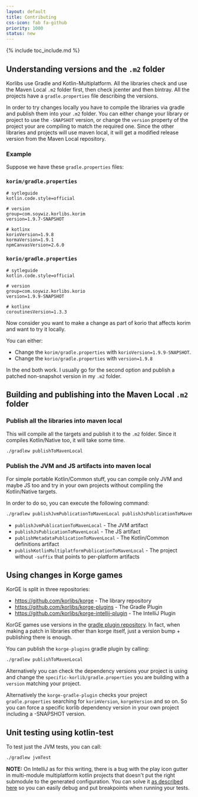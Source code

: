 ```yaml
---
layout: default
title: Contributing
css-icon: fab fa-github
priority: 1000
status: new
---
```


{% include toc_include.md %}

## Understanding versions and the `.m2` folder

Korlibs use Gradle and Kotlin-Multiplatform.
All the libraries check and use the Maven Local `.m2` folder first, then check jcenter
and then bintray. All the projects have a `gradle.properties` file describing the versions.

In order to try changes locally you have to compile the libraries via gradle and publish them
into your `.m2` folder.
You can either change your library or project to use the `-SNAPSHOT` version,
or change the `version` property of the project your are compiling to match the required one.
Since the other libraries and projects will use maven local, it will get a modified release
version from the Maven Local repository.

### Example

Suppose we have these `gradle.properties` files:

### `korim/gradle.properties`

```properties
# sytleguide
kotlin.code.style=official

# version
group=com.soywiz.korlibs.korim
version=1.9.7-SNAPSHOT

# kotlinx
korioVersion=1.9.8
kormaVersion=1.9.1
npmCanvasVersion=2.6.0
```

### `korio/gradle.properties`

```properties
# sytleguide
kotlin.code.style=official

# version
group=com.soywiz.korlibs.korio
version=1.9.9-SNAPSHOT

# kotlinx
coroutinesVersion=1.3.3
```

Now consider you want to make a change as part of korio that affects korim
and want to try it locally.

You can either:

* Change the `korim/gradle.properties` with `korioVersion=1.9.9-SNAPSHOT`.
* Change the `korio/gradle.properties` with `version=1.9.8`

In the end both work. I usually go for the second option and publish a patched
non-snapshot version in my `.m2` folder.

## Building and publishing into the Maven Local `.m2` folder

### Publish all the libraries into maven local

This will compile all the targets and publish it to the `.m2` folder.
Since it compiles Kotlin/Native too, it will take some time.

```bash
./gradlew publishToMavenLocal
```

### Publish the JVM and JS artifacts into maven local

For simple portable Kotlin/Common stuff, you can compile only JVM and maybe JS too
and try in your own projects without compiling the Kotlin/Native targets.

In order to do so, you can execute the following command:

```bash
./gradlew publishJvmPublicationToMavenLocal publishJsPublicationToMavenLocal publishMetadataPublicationToMavenLocal publishKotlinMultiplatformPublicationToMavenLocal
```

* `publishJvmPublicationToMavenLocal` - The JVM artifact
* `publishJsPublicationToMavenLocal` - The JS artifact
* `publishMetadataPublicationToMavenLocal` - The Kotlin/Common definitions artifact
* `publishKotlinMultiplatformPublicationToMavenLocal` - The project without `-suffix` that points to per-platform artifacts

## Using changes in Korge games

KorGE is split in three repositories:

* <https://github.com/korlibs/korge> - The library repository
* <https://github.com/korlibs/korge-plugins> - The Gradle Plugin
* <https://github.com/korlibs/korge-intellij-plugin> - The IntelliJ Plugin

KorGE games use versions in the [gradle plugin repository](https://github.com/korlibs/korge-plugins/blob/master/gradle.properties).
In fact, when making a patch in libraries other than korge itself, just a version bump + publishing there is enough.

You can publish the `korge-plugins` gradle plugin by calling:

```bash
./gradlew publishToMavenLocal
```

Alternatively you can check the dependency versions your project is using
and change the `specific-korlib/gradle.properties` you are building with a `version`
matching your project.

Alternatively the `korge-gradle-plugin` checks your project `gradle.properties`
searching for `korimVersion`, `korgeVersion` and so on. So you can force a specific korlib
dependency version in your own project including a -SNAPSHOT version.

## Unit testing using kotlin-test

To test just the JVM tests, you can call:

```bash
./gradlew jvmTest
```

**NOTE:** On IntelliJ as for this writing, there is a bug with the play icon gutter
in multi-module multiplatform kotlin projects that doesn't put the right submodule
to the generated configuration. 
You can solve it [as described here](https://youtrack.jetbrains.com/issue/KT-35771)
so you can easily debug and put breakpoints when running your tests.
